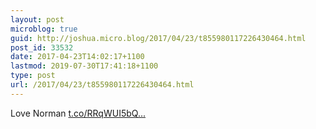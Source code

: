 ```yaml
---
layout: post
microblog: true
guid: http://joshua.micro.blog/2017/04/23/t855980117226430464.html
post_id: 33532
date: 2017-04-23T14:02:17+1100
lastmod: 2019-07-30T17:41:18+1100
type: post
url: /2017/04/23/t855980117226430464.html
---
```

Love Norman [t.co/RRqWUI5bQ...](https://t.co/RRqWUI5bQb)
